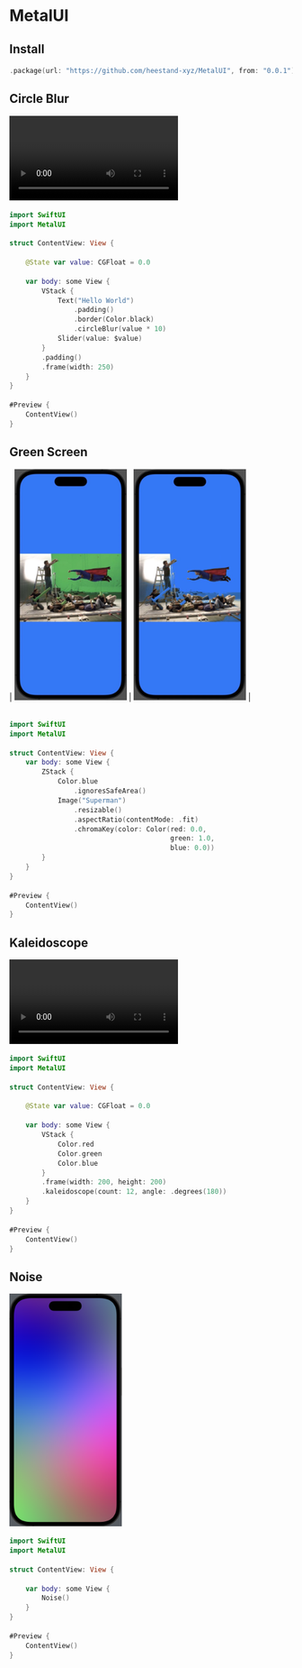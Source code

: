 # MetalUI

## Install

```swift
.package(url: "https://github.com/heestand-xyz/MetalUI", from: "0.0.1")
```

## Circle Blur

![](https://github.com/heestand-xyz/MetalUI-Docs/raw/main/Assets/Effects/Circle%20Blur/MetalUI%20Circle%20Blur.mov)

```swift
import SwiftUI
import MetalUI

struct ContentView: View {
    
    @State var value: CGFloat = 0.0
    
    var body: some View {
        VStack {
            Text("Hello World")
                .padding()
                .border(Color.black)
                .circleBlur(value * 10)
            Slider(value: $value)
        }
        .padding()
        .frame(width: 250)
    }
}

#Preview {
    ContentView()
}
```

## Green Screen

| <img src="https://github.com/heestand-xyz/MetalUI-Docs/blob/main/Assets/Effects/Chroma%20Key/MetalUI%20Green%20Screen%20A.jpeg?raw=true" width=200/> | 
<img src="https://github.com/heestand-xyz/MetalUI-Docs/blob/main/Assets/Effects/Chroma%20Key/MetalUI%20Green%20Screen%20B.jpeg?raw=true" width=200/> | 

```swift

import SwiftUI
import MetalUI

struct ContentView: View {
    var body: some View {
        ZStack {
            Color.blue
                .ignoresSafeArea()
            Image("Superman")
                .resizable()
                .aspectRatio(contentMode: .fit)
                .chromaKey(color: Color(red: 0.0,
                                        green: 1.0,
                                        blue: 0.0))
        }
    }
}

#Preview {
    ContentView()
}
```

## Kaleidoscope

![](https://github.com/heestand-xyz/MetalUI-Docs/raw/main/Assets/Effects/Kaleidoscope/MetalUI%20Kaleidoscope.mov)

```swift
import SwiftUI
import MetalUI

struct ContentView: View {
    
    @State var value: CGFloat = 0.0
    
    var body: some View {
        VStack {
            Color.red
            Color.green
            Color.blue
        }
        .frame(width: 200, height: 200)
        .kaleidoscope(count: 12, angle: .degrees(180))
    }
}

#Preview {
    ContentView()
}
```

## Noise

<img src="https://github.com/heestand-xyz/MetalUI-Docs/blob/main/Assets/Content/Noise/MetalUI%20Noise.png?raw=true" width=200/>

```swift
import SwiftUI
import MetalUI

struct ContentView: View {
    
    var body: some View {
        Noise()
    }
}

#Preview {
    ContentView()
}
```
